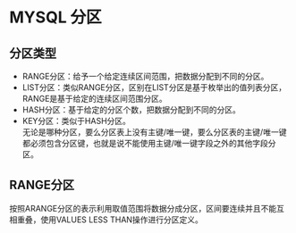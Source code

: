 # MYSQL 分区
## 分区类型
* RANGE分区：给予一个给定连续区间范围，把数据分配到不同的分区。  
* LIST分区：类似RANGE分区，区别在LIST分区是基于枚举出的值列表分区，RANGE是基于给定的连续区间范围分区。  
* HASH分区：基于给定的分区个数，把数据分配到不同的分区。  
* KEY分区：类似于HASH分区。  
无论是哪种分区，要么分区表上没有主键/唯一键，要么分区表的主键/唯一键都必须包含分区键，也就是说不能使用主键/唯一键字段之外的其他字段分区。  
## RANGE分区
按照ARANGE分区的表示利用取值范围将数据分成分区，区间要连续并且不能互相重叠，使用VALUES LESS THAN操作进行分区定义。
